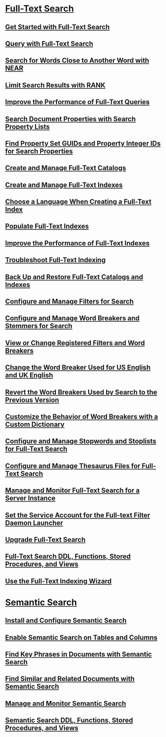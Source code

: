 # [Full-Text Search](full-text-search.md)
## [Get Started with Full-Text Search](get-started-with-full-text-search.md)
## [Query with Full-Text Search](query-with-full-text-search.md)
## [Search for Words Close to Another Word with NEAR](search-for-words-close-to-another-word-with-near.md)
## [Limit Search Results with RANK](limit-search-results-with-rank.md)
## [Improve the Performance of Full-Text Queries](improve-the-performance-of-full-text-queries.md)
## [Search Document Properties with Search Property Lists](search-document-properties-with-search-property-lists.md)
## [Find Property Set GUIDs and Property Integer IDs for Search Properties](find-property-set-guids-and-property-integer-ids-for-search-properties.md)
## [Create and Manage Full-Text Catalogs](create-and-manage-full-text-catalogs.md)
## [Create and Manage Full-Text Indexes](create-and-manage-full-text-indexes.md)
## [Choose a Language When Creating a Full-Text Index](choose-a-language-when-creating-a-full-text-index.md)
## [Populate Full-Text Indexes](populate-full-text-indexes.md)
## [Improve the Performance of Full-Text Indexes](improve-the-performance-of-full-text-indexes.md)
## [Troubleshoot Full-Text Indexing](troubleshoot-full-text-indexing.md)
## [Back Up and Restore Full-Text Catalogs and Indexes](back-up-and-restore-full-text-catalogs-and-indexes.md)
## [Configure and Manage Filters for Search](configure-and-manage-filters-for-search.md)
## [Configure and Manage Word Breakers and Stemmers for Search](configure-and-manage-word-breakers-and-stemmers-for-search.md)
## [View or Change Registered Filters and Word Breakers](view-or-change-registered-filters-and-word-breakers.md)
## [Change the Word Breaker Used for US English and UK English](change-the-word-breaker-used-for-us-english-and-uk-english.md)
## [Revert the Word Breakers Used by Search to the Previous Version](revert-the-word-breakers-used-by-search-to-the-previous-version.md)
## [Customize the Behavior of Word Breakers with a Custom Dictionary](customize-the-behavior-of-word-breakers-with-a-custom-dictionary.md)
## [Configure and Manage Stopwords and Stoplists for Full-Text Search](configure-and-manage-stopwords-and-stoplists-for-full-text-search.md)
## [Configure and Manage Thesaurus Files for Full-Text Search](configure-and-manage-thesaurus-files-for-full-text-search.md)
## [Manage and Monitor Full-Text Search for a Server Instance](manage-and-monitor-full-text-search-for-a-server-instance.md)
## [Set the Service Account for the Full-text Filter Daemon Launcher](set-the-service-account-for-the-full-text-filter-daemon-launcher.md)
## [Upgrade Full-Text Search](upgrade-full-text-search.md)
## [Full-Text Search DDL, Functions, Stored Procedures, and Views](full-text-search-ddl-functions-stored-procedures-and-views.md)
## [Use the Full-Text Indexing Wizard](use-the-full-text-indexing-wizard.md)
# [Semantic Search](semantic-search-sql-server.md)
## [Install and Configure Semantic Search](install-and-configure-semantic-search.md)
## [Enable Semantic Search on Tables and Columns](enable-semantic-search-on-tables-and-columns.md)
## [Find Key Phrases in Documents with Semantic Search](find-key-phrases-in-documents-with-semantic-search.md)
## [Find Similar and Related Documents with Semantic Search](find-similar-and-related-documents-with-semantic-search.md)
## [Manage and Monitor Semantic Search](manage-and-monitor-semantic-search.md)
## [Semantic Search DDL, Functions, Stored Procedures, and Views](semantic-search-ddl-functions-stored-procedures-and-views.md)
